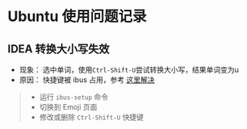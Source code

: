 # Ubuntu 使用问题记录

## IDEA 转换大小写失效
- 现象： 选中单词，使用`Ctrl-Shift-U`尝试转换大小写，结果单词变为u
- 原因： 快捷键被 ibus 占用，参考 [这里解决](https://youtrack.jetbrains.com/issue/IDEA-112533/Toggle-Case-Ctrl-Shift-U-not-working-under-Gnome-Linux)

> - 运行 `ibus-setup` 命令
> - 切换到 Emoji 页面
> - 修改或删除 `Ctrl-Shift-U` 快捷键
